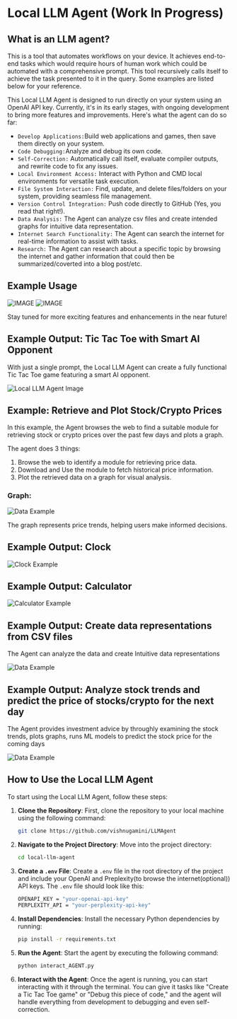 # Local LLM Agent (Work In Progress)

## What is an LLM agent?
This is a tool that automates workflows on your device. It achieves end-to-end tasks which would require hours of human work which could be automated with a comprehensive prompt. This tool recursively calls itself to achieve the task presented to it in the query. Some examples are listed below for your reference. 

This Local LLM Agent is designed to run directly on your system using an OpenAI API key. Currently, it's in its early stages, with ongoing development to bring more features and improvements. Here's what the agent can do so far:

- `Develop Applications:`Build web applications and games, then save them directly on your system.
- `Code Debugging:`Analyze and debug its own code.
- `Self-Correction:` Automatically call itself, evaluate compiler outputs, and rewrite code to fix any issues.
- `Local Environment Access:` Interact with Python and CMD local environments for versatile task execution.
- `File System Interaction:` Find, update, and delete files/folders on your system, providing seamless file management.
- `Version Control Integration:` Push code directly to GitHub (Yes, you read that right!).
- `Data Analysis:` The Agent can analyze csv files and create intended graphs for intuitive data representation.
- `Internet Search Functionality:` The Agent can search the internet for real-time information to assist with tasks.
- `Research:` The Agent can research about a specific topic by browsing the internet and gather information that could then be summarized/coverted into a blog post/etc.

## Example Usage
![IMAGE](imgs/image.png)
![IMAGE](imgs/pic-8.png)

Stay tuned for more exciting features and enhancements in the near future!

## Example Output: Tic Tac Toe with Smart AI Opponent

With just a single prompt, the Local LLM Agent can create a fully functional Tic Tac Toe game featuring a smart AI opponent.

![Local LLM Agent Image](imgs/pic-1.png)

## Example: Retrieve and Plot Stock/Crypto Prices

In this example, the Agent browses the web to find a suitable module for retrieving stock or crypto prices over the past few days and plots a graph.

The agent does 3 things:
1. Browse the web to identify a module for retrieving price data.
2. Download and Use the module to fetch historical price information.
3. Plot the retrieved data on a graph for visual analysis.

### Graph:
![Data Example](imgs/pic-7.png)

The graph represents price trends, helping users make informed decisions.


## Example Output: Clock 

![Clock Example](imgs/pic-2.png)

## Example Output: Calculator

![Calculator Example](imgs/pic-3.png)

## Example Output: Create data representations from CSV files

The Agent can analyze the data and create Intuitive data representations

![Data Example](imgs/pic-4.png)

## Example Output: Analyze stock trends and predict the price of stocks/crypto for the next day 
The Agent provides investment advice by throughly examining the stock trends, plots graphs, runs ML models to predict the stock price for the coming days

![Data Example](imgs/pic-5.png)

## How to Use the Local LLM Agent

To start using the Local LLM Agent, follow these steps:

1. **Clone the Repository**: First, clone the repository to your local machine using the following command:
   ```bash
   git clone https://github.com/vishnugamini/LLMAgent
2. **Navigate to the Project Directory**: Move into the project directory:
   ```bash
   cd local-llm-agent
3. **Create a `.env` File**: Create a `.env` file in the root directory of the project and include your OpenAI and Preplexity(to browse the internet(optional)) API keys. The `.env` file should look like this:
   ```bash
   OPENAPI_KEY = "your-openai-api-key"
   PERPLEXITY_API = "your-perplexity-api-key"
4. **Install Dependencies**: Install the necessary Python dependencies by running:
   ```bash
   pip install -r requirements.txt
5. **Run the Agent**: Start the agent by executing the following command:
   ```bash
   python interact_AGENT.py
6. **Interact with the Agent**: Once the agent is running, you can start interacting with it through the terminal. You can give it tasks like "Create a Tic Tac Toe game" or "Debug this piece of code," and the agent will handle everything from development to debugging and even self-correction.





